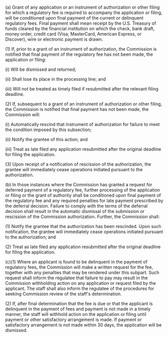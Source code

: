 (a) Grant of any application or an instrument of authorization or other filing for which a regulatory fee is required to accompany the application or filing, will be conditioned upon final payment of the current or delinquent regulatory fees. Final payment shall mean receipt by the U.S. Treasury of funds cleared by the financial institution on which the check, bank draft, money order, credit card (Visa, MasterCard, American Express, or Discover), wire or electronic payment is drawn.

(1) If, prior to a grant of an instrument of authorization, the Commission is notified that final payment of the regulatory fee has not been made, the application or filing:

(i) Will be dismissed and returned;

(ii) Shall lose its place in the processing line; and

(iii) Will not be treated as timely filed if resubmitted after the relevant filing deadline.

(2) If, subsequent to a grant of an instrument of authorization or other filing, the Commission is notified that final payment has not been made, the Commission will:

(i) Automatically rescind that instrument of authorization for failure to meet the condition imposed by this subsection;

(ii) Notify the grantee of this action; and

(iii) Treat as late filed any application resubmitted after the original deadline for filing the application.

(3) Upon receipt of a notification of rescission of the authorization, the grantee will immediately cease operations initiated pursuant to the authorization.

(b) In those instances where the Commission has granted a request for deferred payment of a regulatory fee, further processing of the application or filing or the grant of authority shall be conditioned upon final payment of the regulatory fee and any required penalties for late payment prescribed by the deferral decision. Failure to comply with the terms of the deferral decision shall result in the automatic dismissal of the submission or rescission of the Commission authorization. Further, the Commission shall:

(1) Notify the grantee that the authorization has been rescinded. Upon such notification, the grantee will immediately cease operations initiated pursuant to the authorization; and

(2) Treat as late filed any application resubmitted after the original deadline for filing the application.

(c)(1) Where an applicant is found to be delinquent in the payment of regulatory fees, the Commission will make a written request for the fee, together with any penalties that may be rendered under this subpart. Such request shall inform the regulatee that failure to pay may result in the Commission withholding action on any application or request filed by the applicant. The staff shall also inform the regulatee of the procedures for seeking Commission review of the staff's determination.

(2) If, after final determination that the fee is due or that the applicant is delinquent in the payment of fees and payment is not made in a timely manner, the staff will withhold action on the application or filing until payment or other satisfactory arrangement is made. If payment or satisfactory arrangement is not made within 30 days, the application will be dismissed.

